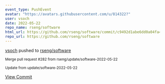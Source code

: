 ```yaml
---
event_type: PushEvent
avatar: "https://avatars.githubusercontent.com/u/814322?"
user: vsoch
date: 2022-05-22
repo_name: rseng/software
html_url: https://github.com/rseng/software/commit/c9492d1abe6dd0a04fa44a075f08032448803046
repo_url: https://github.com/rseng/software
---
```


<a href='https://github.com/vsoch' target='_blank'>vsoch</a> pushed to <a href='https://github.com/rseng/software' target='_blank'>rseng/software</a>

<small>Merge pull request #282 from rseng/update/software-2022-05-22

Update from update/software-2022-05-22</small>

<a href='https://github.com/rseng/software/commit/c9492d1abe6dd0a04fa44a075f08032448803046' target='_blank'>View Commit</a>
